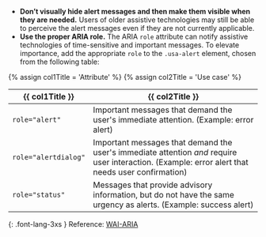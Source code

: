- **Don’t visually hide alert messages and then make them visible when they are needed.** Users of older assistive technologies may still be able to perceive the alert messages even if they are not currently applicable.
- **Use the proper ARIA role.** The ARIA `role` attribute can notify assistive technologies of time-sensitive and important messages. To elevate importance, add the appropriate `role` to the `.usa-alert` element, chosen from the following table:

{% assign col1Title = 'Attribute' %}
{% assign col2Title = 'Use case' %}

<table class="usa-table--borderless site-table-responsive site-table-simple margin-top-2">
  <thead>
      <tr>
        <th scope="col">{{ col1Title }}</th>
        <th scope="col">{{ col2Title }}</th>
      </tr>
    </thead>
    <tbody class="font-lang-3xs">
      <tr>
        <td data-title="{{ col1Title }}">
          <code>role="alert"</code>
        </td>
        <td data-title="{{ col2Title }}">
          Important messages that demand the user's immediate attention. (Example: error alert)
        </td>
      </tr>
      <tr>
        <td data-title="{{ col1Title }}">
          <code>role="alertdialog"</code>
        </td>
        <td data-title="{{ col2Title }}">
          Important messages that demand the user's immediate attention <em>and</em> require user interaction. (Example: error alert that needs user confirmation)
        </td>
      </tr>
      <tr>
        <td data-title="{{ col1Title }}">
          <code>role="status"</code>
        </td>
        <td data-title="{{ col2Title }}">
          Messages that provide advisory information, but do not have the same urgency as alerts. (Example: success alert)
        </td>
      </tr>
    </tbody>
</table>

{: .font-lang-3xs }
Reference: [WAI-ARIA](https://www.w3.org/TR/wai-aria-1.1/#alert)